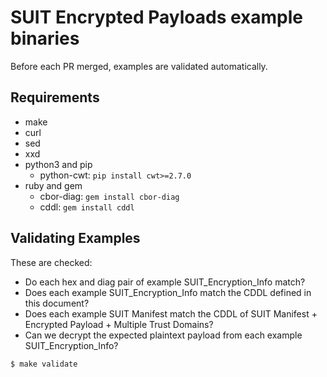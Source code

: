 # SUIT Encrypted Payloads example binaries

Before each PR merged, examples are validated automatically.

## Requirements

- make
- curl
- sed
- xxd
- python3 and pip
  - python-cwt: `pip install cwt>=2.7.0`
- ruby and gem
  - cbor-diag: `gem install cbor-diag`
  - cddl: `gem install cddl`

## Validating Examples
These are checked:
- Do each hex and diag pair of example SUIT_Encryption_Info match?
- Does each example SUIT_Encryption_Info match the CDDL defined in this document?
- Does each example SUIT Manifest match the CDDL of SUIT Manifest + Encrypted Payload + Multiple Trust Domains?
- Can we decrypt the expected plaintext payload from each example SUIT_Encryption_Info?

```
$ make validate
```
